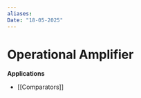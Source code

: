 ```yaml
---
aliases: 
Date: "18-05-2025"
---
```

# Operational Amplifier
 **Applications**
 - [[Comparators]]